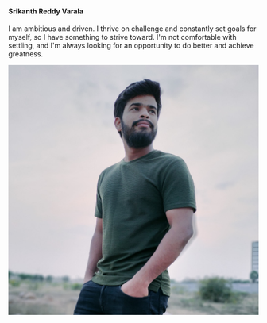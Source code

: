 #### Srikanth Reddy Varala
I am ambitious and driven. I thrive on challenge and constantly set goals for myself, so I have something to strive toward. I'm not comfortable with settling, and I'm always looking for an opportunity to do better and achieve greatness.

![MyImage](20641.jpeg)
